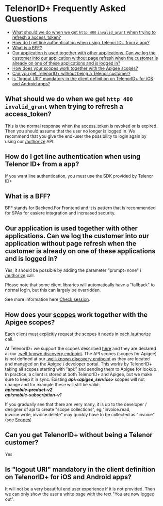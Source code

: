
# TelenorID\+ Frequently Asked Questions


  - [What should we do when we get `http 400` `invalid_grant` when trying to refresh a access_token?](#what-should-we-do-when-we-get-http-400-invalid_grant-when-trying-to-refresh-a-access_token)
  - [How do I get line authentication when using Telenor ID\+ from a app?](#how-do-i-get-line-authentication-when-using-telenor-id-from-a-app)
  - [What is a BFF?](#what-is-a-bff)
  - [Our application is used together with other applications. Can we log the customer into our application without page refresh when the customer is already on one of these applications and is logged in?](#our-application-is-used-together-with-other-applications-can-we-log-the-customer-into-our-application-without-page-refresh-when-the-customer-is-already-on-one-of-these-applications-and-is-logged-in)
  - [How does your scopes work together with the Apigee scopes?](#how-does-your-scopes-work-together-with-the-apigee-scopes)
  - [Can you get TelenorID\+ without being a Telenor customer?](#can-you-get-telenorid-without-being-a-telenor-customer)
  - [Is "logout URI" mandatory in the client definition on TelenorID\+ for iOS and Android apps?](#is-logout-uri-mandatory-in-the-client-definition-on-telenorid-for-ios-and-android-apps)

<!-- http://ecotrust-canada.github.io/markdown-toc/ Table of contents generated with markdown-toc --> 


## What should we do when we get `http 400` `invalid_grant` when trying to refresh a access_token?

This is the normal response when the access_token is revoked or is expired.
Then you should assume that the user no longer is logged in.
We recommend that you give the end-user the possibility to login again by using our [/authorize](TelenorID_Plus_-_authorize.md) API.


## How do I get line authentication when using Telenor ID\+ from a app?

If you want line authentication, you must use the SDK provided by Telenor ID\+

##  What is a BFF?

BFF stands for Backend For Frontend and it is pattern that is recommended for SPAs for easiere integration and increased security.

## Our application is used together with other applications. Can we log the customer into our application without page refresh when the customer is already on one of these applications and is logged in?

Yes, it should be possible by adding the parameter "prompt=none" i [/authorize](TelenorID_Plus_-_authorize.md) call. 

Please note that some client libraries will automatically have a "fallback" to normal login, but this can largely be overridden.

See more information here [Check session](TelenorID_Plus_-_authorize.md#check-if-user-has-session).


## How does your [scopes](TelenorID_Plus_-_scopes.md) work together with the Apigee scopes?

Each client must explicitly request the scopes it needs in each [/authorize](TelenorID_Plus_-_authorize.md) call.

At TelenorID\+ we support the scopes described [here](TelenorID_Plus_-_scopes.md) and they are declared at our [.well-known discovery endpoint](TelenorID_Plus_-_discovery.md).  The API scopes (scopes for Apigee) is not defined at our [.well-known discovery endpoint](TelenorID_Plus_-_discovery.md)  as they are located and managed on the Apigee / developer portal. This works by TelenorID\+ taking all scopes starting with "api:" and sending them to Apigee for lookup. In practice, a client is stored at both TelenorID\+ and Apigee, but we make sure to keep it in sync. Existing _**api:<apigee\_service>**_ scopes will not change and for example these will still be valid:  
        **_api:mobile-product-v2_**  
        **_api:mobile-subscription-v1_**

 If you gradually see that there are very many, it is up to the developer / designer of api to create "scope collections", eg "invoice.read, invoice.write, invoice.delete" may quickly have to be collected as "invoice". (see [Scopes](https://prima.corp.telenor.no/confluence/pages/viewpage.action?pageId=61425370#TelenorIDPlusIntegrationGuide-Scopes))  
       

##  Can you get TelenorID\+ without being a Telenor customer?

Yes

##  Is "logout URI" mandatory in the client definition on TelenorID\+ for iOS and Android apps?
  
It will not be a very beautiful end user experience if it is not provided. Then we can only show the user a white page with the text "You are now logged out".


